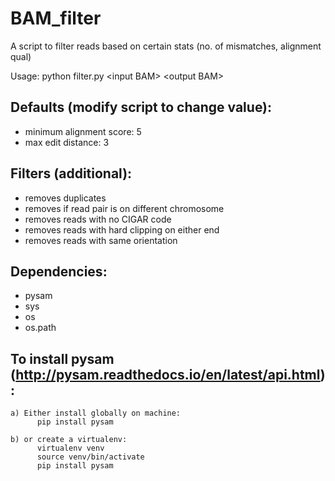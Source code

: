 # BAM_filter
A script to filter reads based on certain stats (no. of mismatches, alignment qual)

Usage: python filter.py \<input BAM\> \<output BAM\>
  
## Defaults (modify script to change value): 
* minimum alignment score: 5
* max edit distance: 3
    
## Filters (additional):
* removes duplicates
* removes if read pair is on different chromosome
* removes reads with no CIGAR code 
* removes reads with hard clipping on either end
* removes reads with same orientation
    
## Dependencies:
* pysam
* sys
* os
* os.path
  
## To install pysam (http://pysam.readthedocs.io/en/latest/api.html):
  
    a) Either install globally on machine: 
          pip install pysam
          
    b) or create a virtualenv:
          virtualenv venv
          source venv/bin/activate
          pip install pysam
